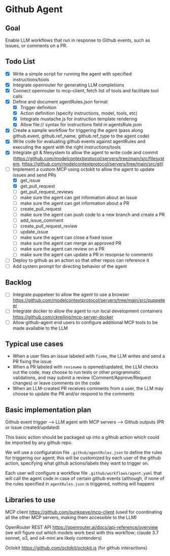 # Github Agent

## Goal

Enable LLM workflows that run in response to Github events, such as Issues, or comments on a PR.

## Todo List

- [x] Write a simple script for running the agent with specified instructions/tools
- [x] Integrate openrouter for generating LLM completions
- [x] Connect openrouter to mcp-client, fetch list of tools and facilitate tool calls
- [x] Define and document agentRules.json format
  - [x] Trigger definition
  - [x] Action definition (specify instructions, model, tools, etc)
  - [x] Integrate mustache.js for instruction template rendering
  - [x] Allow file:// syntax for instructions field in agentsRule.json
- [x] Create a sample workflow for triggering the agent (pass along github.event, github.ref_name, github.ref_type to the agent code)
- [x] Write code for evaluating github events against agentRules and executing the agent with the right instructions/tools
- [x] Integrate git & filesystem to allow the agent to write code and commit (https://github.com/modelcontextprotocol/servers/tree/main/src/filesystem, https://github.com/modelcontextprotocol/servers/tree/main/src/git)
- [ ] Implement a custom MCP using octokit to allow the agent to update issues and send PRs
  - [x] get_issue
  - [x] get_pull_request
  - [ ] get_pull_request_reviews
  - [ ] make sure the agent can get information about an issue
  - [ ] make sure the agent can get information about a PR
  - [ ] create_pull_request
  - [ ] make sure the agent can push code to a new branch and create a PR
  - [ ] add_issue_comment
  - [ ] create_pull_request_review
  - [ ] update_issue
  - [ ] make sure the agent can close a fixed issue
  - [ ] make sure the agent can merge an approved PR
  - [ ] make sure the agent can review on a PR
  - [ ] make sure the agent can update a PR in resopnse to comments
- [ ] Deploy to github as an action so that other repos can reference it
- [ ] Add system prompt for directing behavior of the agent

## Backlog

- [ ] Integrate puppeteer to allow the agent to use a browser https://github.com/modelcontextprotocol/servers/tree/main/src/puppeteer
- [ ] Integrate docker to allow the agent to run local development containers https://github.com/ckreiling/mcp-server-docker
- [ ] Allow github-agent end users to configure additional MCP tools to be made available to the LLM

## Typical use cases

- When a user files an issue labeled with `fixme`, the LLM writes and send a PR fixing the issue
- When a PR labeled with `reviewme` is opened/updated, the LLM checks out the code, may choose to run tests or other programmatic validations, and may submit a review (Comment/Approve/Request changes) or leave comments on the code
- When an LLM-created PR receives comments from a user, the LLM may choose to update the PR and/or respond to the comments

## Basic implementation plan

Github event trigger --> LLM agent with MCP servers --> Github outputs (PR or issue created/updated)

This basic action should be packaged up into a github action which could be imported by any github repo.

We will use a configuration file `.github/agentRules.json` to define the rules for triggering our agent; this will be customized by each user of the github action, specifying what github actions/labels they want to trigger on.

Each user will configure a workflow file `.github/workflows/agent.yaml` that will call the agent code in case of certain github events (although, if none of the rules specified in `agentRules.json` is triggered, nothing will happen)

## Libraries to use

MCP client https://github.com/punkpeye/mcp-client (used for coordinating all the other MCP servers, making them accessible to the LLM)

OpenRouter REST API https://openrouter.ai/docs/api-reference/overview (we will figure out which models work best with this workflow; claude 3.7 sonnet, o3, and o4-mini are likely contenders)

Octokit https://github.com/octokit/octokit.js (for github interactions)

